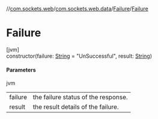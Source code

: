 //[com.sockets.web](../../../index.md)/[com.sockets.web.data](../index.md)/[Failure](index.md)/[Failure](-failure.md)

# Failure

[jvm]\
constructor(failure: [String](https://kotlinlang.org/api/latest/jvm/stdlib/kotlin/-string/index.html) = &quot;UnSuccessful&quot;, result: [String](https://kotlinlang.org/api/latest/jvm/stdlib/kotlin/-string/index.html))

#### Parameters

jvm

| | |
|---|---|
| failure | the failure status of the response. |
| result | the result details of the failure. |
